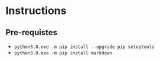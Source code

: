 # Instructions
## Pre-requistes
- ```python3.8.exe -m pip install --upgrade pip setuptools```
- ```python3.8.exe -m pip install markdown```

